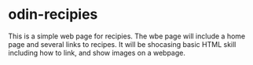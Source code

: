 # odin-recipies
This is a simple web page for recipies. 
The wbe page will include a home page and several links to recipes. 
It will be shocasing basic HTML skill including how to link, and show images on a webpage. 
